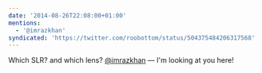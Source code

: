```yaml
---
date: '2014-08-26T22:08:00+01:00'
mentions:
  - '@imrazkhan'
syndicated: 'https://twitter.com/roobottom/status/504375484206317568'
---
```

Which SLR? and which lens? [@imrazkhan](https://twitter.com/@imrazkhan) — I'm looking at you here!

